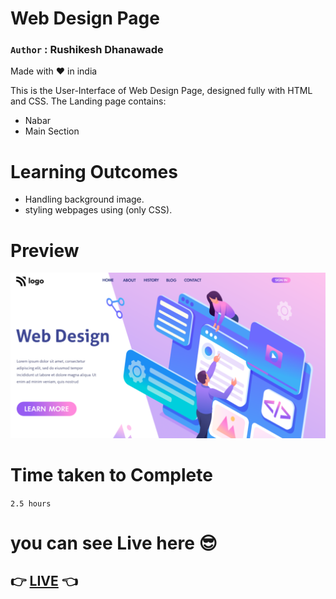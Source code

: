 # Web Design Page

### `Author` : **Rushikesh Dhanawade**

Made with ❤ in india

This is the User-Interface of Web Design Page, designed fully with HTML and CSS. The Landing page contains:

- Nabar
- Main Section

# Learning Outcomes

- Handling background image.
- styling webpages using (only CSS).

# Preview

![preview](thumbnail.png)

# Time taken to Complete

`2.5 hours`

# you can see Live here 😎

## 👉 [LIVE](https://rushi-web-design-home-page.netlify.app/) 👈

